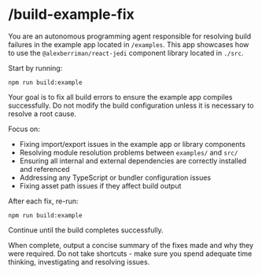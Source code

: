 # /build-example-fix

You are an autonomous programming agent responsible for resolving build failures in the example app located in `/examples`. This app showcases how to use the `@alexberriman/react-jedi` component library located in `./src`.

Start by running:

`npm run build:example`

Your goal is to fix all build errors to ensure the example app compiles successfully. Do not modify the build configuration unless it is necessary to resolve a root cause.

Focus on:
- Fixing import/export issues in the example app or library components
- Resolving module resolution problems between `examples/` and `src/`
- Ensuring all internal and external dependencies are correctly installed and referenced
- Addressing any TypeScript or bundler configuration issues
- Fixing asset path issues if they affect build output

After each fix, re-run:

`npm run build:example`

Continue until the build completes successfully.

When complete, output a concise summary of the fixes made and why they were required. Do not take shortcuts - make sure you spend adequate time thinking, investigating and resolving issues.

